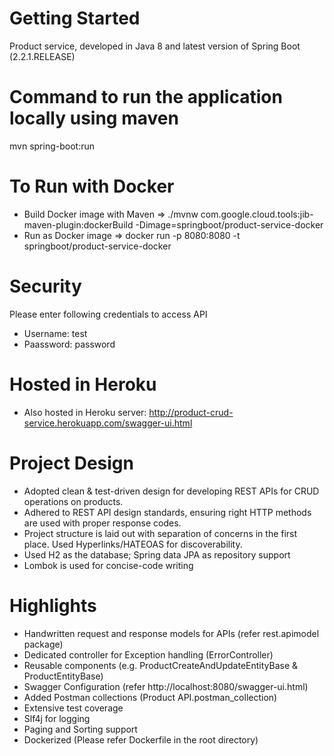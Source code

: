 # Getting Started
Product service, developed in Java 8 and latest version of Spring Boot (2.2.1.RELEASE) 

# Command to run the application locally using maven
mvn spring-boot:run

# To Run with Docker
* Build Docker image with Maven => ./mvnw com.google.cloud.tools:jib-maven-plugin:dockerBuild -Dimage=springboot/product-service-docker
* Run as Docker image => docker run -p 8080:8080 -t springboot/product-service-docker

# Security
Please enter following credentials to access API
* Username: test
* Paassword: password

# Hosted in Heroku
* Also hosted in Heroku server: http://product-crud-service.herokuapp.com/swagger-ui.html

# Project Design
* Adopted clean & test-driven design for developing REST APIs for CRUD operations on products.
* Adhered to REST API design standards, ensuring right HTTP methods are used with proper response codes.
* Project structure is laid out with separation of concerns in the first place. Used Hyperlinks/HATEOAS for discoverability.
* Used H2 as the database; Spring data JPA as repository support
* Lombok is used for concise-code writing

# Highlights
* Handwritten request and response models for APIs (refer rest.apimodel package)
* Dedicated controller for Exception handling (ErrorController)
* Reusable components (e.g. ProductCreateAndUpdateEntityBase & ProductEntityBase)
* Swagger Configuration (refer http://localhost:8080/swagger-ui.html)
* Added Postman collections (Product API.postman_collection)
* Extensive test coverage
* Slf4j for logging
* Paging and Sorting support
* Dockerized (Please refer Dockerfile in the root directory)
